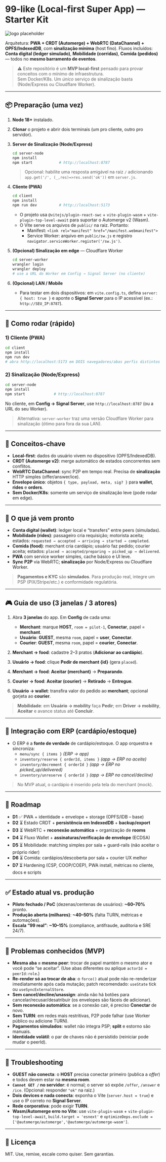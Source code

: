 # 99-like (Local-first Super App) — Starter Kit

![logo placeholder](99-like.gif)

Arquitetura: **PWA + CRDT (Automerge) + WebRTC (DataChannel) + OPFS/IndexedDB**, com **sinalização mínima** (host fino).
Fluxos incluídos: **Conta digital (ledger simulado)**, **Mobilidade (corridas)**, **Comida (pedidos)** — todos no **mesmo barramento de eventos**.

> ⚠️ Este repositório é um **MVP local-first** pensado para provar conceitos com o mínimo de infraestrutura.  
> Sem Docker/K8s. Um *único* serviço de sinalização basta (Node/Express ou Cloudflare Worker).

---

## 📦 Preparação (uma vez)

1. **Node 18+** instalado.  
2. **Clonar** o projeto e abrir dois terminais (um pro cliente, outro pro servidor).
3. **Server de Sinalização (Node/Express)**  
   ```bash
   cd server-node
   npm install
   npm start            # http://localhost:8787
   ```
   > Opcional: habilite uma resposta amigável na raiz `/` adicionando `app.get('/', (_,res)=>res.send('ok'))` em `server.js`.

4. **Cliente (PWA)**
   ```bash
   cd client
   npm install
   npm run dev          # http://localhost:5173
   ```
   - O projeto usa `@vitejs/plugin-react-swc` + `vite-plugin-wasm` + `vite-plugin-top-level-await` para suportar o Automerge v2 (Wasm).
   - O Vite serve os arquivos de `public/` na raiz. Portanto:
     - Manifest: `<link rel="manifest" href="/manifest.webmanifest">`
     - Service Worker: arquivo em `public/sw.js` e registro `navigator.serviceWorker.register('/sw.js')`.

5. **(Opcional) Sinalização em edge** — Cloudflare Worker
   ```bash
   cd server-worker
   wrangler login
   wrangler deploy
   # use a URL do Worker em Config → Signal Server (no cliente)
   ```

6. **(Opcional) LAN / Mobile**
   - Para testar em dois dispositivos: em `vite.config.ts`, defina `server: { host: true }` e aponte o **Signal Server** para o IP acessível (ex.: `http://SEU_IP:8787`).

---

## 🚀 Como rodar (rápido)

### 1) Cliente (PWA)
```bash
cd client
npm install
npm run dev
# abra http://localhost:5173 em DOIS navegadores/abas perfis distintos para simular atores diferentes
```

### 2) Sinalização (Node/Express)
```bash
cd server-node
npm install
npm start             # http://localhost:8787
```
No cliente, em **Config → Signal Server**, use `http://localhost:8787` (ou a URL do seu Worker).

> Alternativa: `server-worker` traz uma versão Cloudflare Worker para sinalização (ótimo para fora da sua LAN).

---

## 🧠 Conceitos-chave

- **Local-first**: dados do usuário vivem no dispositivo (OPFS/IndexedDB).  
- **CRDT (Automerge v2)**: merge automático de estados concorrentes sem conflitos.  
- **WebRTC DataChannel**: sync P2P em tempo real. Precisa de **sinalização** HTTP simples (offer/answer/ice).  
- **Envelope único**: objetos `{ type, payload, meta, sig? }` para **wallet**, **rides** e **orders**.  
- **Sem Docker/K8s**: somente um serviço de sinalização leve (pode rodar em edge).

---

## 🧩 O que já vem pronto

- **Conta digital (wallet)**: ledger local e “transfers” entre peers (simuladas).  
- **Mobilidade (rides)**: passageiro cria requisição; motorista aceita; estados: `requested → accepted → arriving → started → completed`.  
- **Comida (food)**: merchant cria cardápio; usuário faz pedido; courier aceita; estados: `placed → accepted/preparing → picked_up → delivered`.  
- **PWA** com service worker simples, cache básico e UI leve.  
- **Sync P2P** via WebRTC; **sinalização** por Node/Express ou Cloudflare Worker.

> **Pagamentos e KYC** são **simulados**. Para produção real, integre um PSP (PIX/Stripe/etc.) e conformidade regulatória.

---

## 🎮 Guia de uso (3 janelas / 3 atores)

1. Abra **3 janelas** do app. Em **Config** de cada uma:  
   - **Merchant**: marque **HOST**, `room = pilot-1`, **Conectar**, papel = **merchant**.  
   - **Usuário**: **GUEST**, mesma `room`, papel = **user**, **Conectar**.  
   - **Courier**: **GUEST**, mesma `room`, papel = **courier**, **Conectar**.

2. **Merchant → food**: cadastre 2–3 pratos (**Adicionar ao cardápio**).  
3. **Usuário → food**: clique **Pedir de merchant {id}** (gera `placed`).  
4. **Merchant → food**: **Aceitar (merchant)** → **Preparando**.  
5. **Courier → food**: **Aceitar (courier)** → **Retirado** → **Entregue**.  
6. **Usuário → wallet**: transfira valor do pedido ao **merchant**; opcional gorjeta ao **courier**.

> **Mobilidade**: em **Usuário → mobility** faça **Pedir**; em **Driver → mobility**, **Aceitar** e avance status até **Concluir**.

---

## 🧾 Integração com ERP (cardápio/estoque)

- O ERP é a **fonte de verdade** de cardápio/estoque. O app orquestra e sincroniza:
  - `menu/sync { items }` *(ERP → app)*
  - `inventory/reserve { orderId, items }` *(app → ERP no aceite)*
  - `inventory/decrement { orderId }` *(app → ERP no picked_up/delivered)*
  - `inventory/unreserve { orderId }` *(app → ERP no cancel/decline)*

> No MVP atual, o cardápio é inserido pela tela do merchant (mock).

---

## 🧭 Roadmap

- **D1** ✅ PWA + identidade + envelope + storage (OPFS/IDB – base)  
- **D2** ⏳ Estado CRDT + **persistência em IndexedDB** + **backup/export**  
- **D3** ⏳ WebRTC + **reconexão automática** + organização de **rooms**  
- **D4** ⏳ Fluxo Wallet + **assinaturas/verificação de envelope** (ECDSA)  
- **D5** ⏳ Mobilidade: matching simples por sala + guard-rails (não aceitar o próprio rider)  
- **D6** ⏳ Comida: cardápios/descoberta por sala + courier UX melhor  
- **D7** ⏳ Hardening (CSP, COOP/COEP), PWA install, métricas no cliente, docs e scripts

---

## ✅ Estado atual vs. produção

- **Piloto fechado / PoC** (dezenas/centenas de usuários): **~60–70%** pronto.  
- **Produção aberta (milhares)**: **~40–50%** (falta TURN, métricas e automações).  
- **Escala “99 real”**: **~10–15%** (compliance, antifraude, auditoria e SRE 24/7).

---

## 🐞 Problemas conhecidos (MVP)

- **Mesma aba = mesmo peer**: trocar de papel mantém o mesmo ator e você pode “se aceitar”. (Use abas diferentes ou aplique `actorId = peerId:role`.)  
- **Re-render só ao trocar de aba**: o `force()` atual pode não re-renderizar imediatamente após cada mutação; patch recomendado: `useState` tick ou `useSyncExternalStore`.  
- **Sem cancel/decline/unassign**: ainda não há botões para cancelar/recusar/desatribuir (os envelopes são fáceis de adicionar).  
- **Sem reconexão automática**: se a conexão cair, é preciso **Conectar** de novo.  
- **Sem TURN**: em redes mais restritivas, P2P pode falhar (use Worker público ou adicione TURN).  
- **Pagamentos simulados**: wallet não integra PSP; **split** e estorno são manuais.  
- **Identidade volátil**: o par de chaves não é persistido (reiniciar pode mudar o peerId).

---

## 🧰 Troubleshooting

- **GUEST não conecta**: o **HOST** precisa conectar primeiro (publica a *offer*) e todos devem estar na **mesma room**.  
- **`Cannot GET /` no servidor**: é normal; o server só expõe `/offer`, `/answer` e `/ice`. (Opcional: responder `"ok"` na raiz.)  
- **Dois devices e nada conecta**: exponha o Vite (`server.host = true`) e use o IP correto no **Signal Server**.  
- **Rede corporativa**: pode exigir **TURN**.  
- **Wasm/Automerge erro no Vite**: use `vite-plugin-wasm` + `vite-plugin-top-level-await`, `build.target = 'esnext'` e `optimizeDeps.exclude = ['@automerge/automerge','@automerge/automerge-wasm']`.

---

## 📜 Licença

MIT. Use, remixe, escale como quiser. Sem garantias.
#
